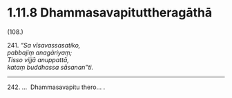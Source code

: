 # 1.11.8 Dhammasavapituttheragāthā

(108.)

241\. _“Sa vīsavassasatiko,_  
_pabbajiṃ anagāriyaṃ;_  
_Tisso vijjā anuppattā,_  
_kataṃ buddhassa sāsanan”ti._  

---

242\. …  Dhammasavapitu thero… .
